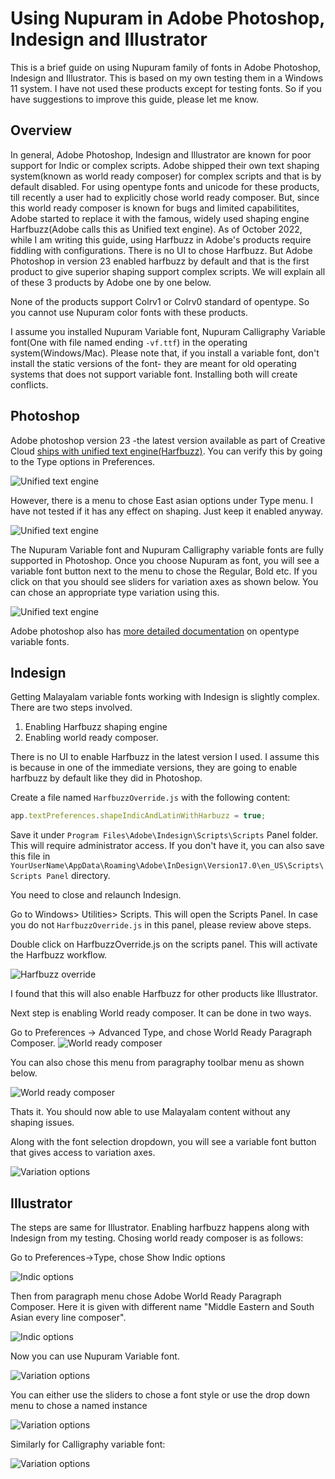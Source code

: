 # Using Nupuram in Adobe Photoshop, Indesign and Illustrator

This is a brief guide on using Nupuram family of fonts in Adobe Photoshop, Indesign and Illustrator. This is based on my own testing them in a Windows 11 system. I have not used these products except for testing fonts. So if you have suggestions to improve this guide, please let me know.

## Overview

In general, Adobe Photoshop, Indesign and Illustrator are known for poor support for Indic or complex scripts. Adobe shipped their own text shaping system(known as world ready composer) for complex scripts and that is by default disabled. For using opentype fonts and unicode for these products, till recently a user had to explicitly chose world ready composer. But, since this world ready composer is known for bugs and limited capabilitites, Adobe started to replace it with the famous, widely used shaping engine Harfbuzz(Adobe calls this as Unified text engine). As of October 2022, while I am writing this guide, using Harfbuzz in Adobe's products require fiddling with configurations. There is no UI to chose Harfbuzz. But Adobe Photoshop in version 23 enabled harfbuzz by default and that is the first product to give superior shaping support complex scripts. We will explain all of these 3 products by Adobe one by one below.

None of the products support Colrv1 or Colrv0 standard of opentype. So you cannot use Nupuram color fonts with these products.

I assume you installed Nupuram Variable font, Nupuram Calligraphy Variable font(One with file named ending `-vf.ttf`) in the operating system(Windows/Mac). Please note that, if you install a variable font, don't install the static versions of the font- they are meant for old operating systems that does not support variable font. Installing both will create conflicts.

## Photoshop

Adobe photoshop version 23 -the latest version available as part of Creative Cloud [ships with unified text engine(Harfbuzz)](https://helpx.adobe.com/in/photoshop/using/unified-text-engine.html). You can verify this by going to the Type options in Preferences.

![Unified text engine](/docs/images/adobe-photoshop-unified-textengine.jpg)

However, there is a menu to chose East asian options under Type menu. I have not tested if it has any effect on shaping. Just keep it enabled anyway.

![Unified text engine](/docs/images/adobe-photoshop-indic-options.jpg)

The Nupuram Variable font and Nupuram Calligraphy variable fonts are fully supported in Photoshop. Once you choose Nupuram as font, you will see a variable font button next to the menu to chose the Regular, Bold etc. If you click on that you should see sliders for variation axes as shown below. You can chose an appropriate type variation using this.

![Unified text engine](/docs/images/adobe-photoshop-variation-options.jpg)

Adobe photoshop also has [more detailed documentation](https://helpx.adobe.com/in/photoshop/using/fonts.html) on opentype variable fonts.

## Indesign

Getting Malayalam variable fonts working with Indesign is slightly complex. There are two steps involved.

1. Enabling Harfbuzz shaping engine
2. Enabling world ready composer.

There is no UI to enable Harfbuzz in the latest version I used. I assume this is because in one of the immediate versions, they are going to enable harfbuzz by default like they did in Photoshop.

Create a file named `HarfbuzzOverride.js` with the following content:

```js
app.textPreferences.shapeIndicAndLatinWithHarbuzz = true;
```

Save it under `Program Files\Adobe\Indesign\Scripts\Scripts` Panel folder. This will require administrator access. If you don't have it, you can also save this file in `YourUserName\AppData\Roaming\Adobe\InDesign\Version17.0\en_US\Scripts\Scripts Panel` directory.

You need to close and relaunch Indesign.

Go to Windows> Utilities> Scripts. This will open the Scripts Panel. In case you do not `HarfbuzzOverride.js` in this panel, please review above steps.

Double click on HarfbuzzOverride.js on the scripts panel. This will activate the Harfbuzz workflow.

![Harfbuzz override](/docs/images/adobe-indesign-harfbuzz-override.jpg)

I found that this will also enable Harfbuzz for other products like Illustrator.

Next step is enabling World ready composer. It can be done in two ways.

Go to Preferences -> Advanced Type, and chose World Ready Paragraph Composer.
![World ready composer](/docs/images/adobe-indesign-world-ready-composer.jpg)

You can also chose this menu from paragraphy toolbar menu as shown below.

![World ready composer](/docs/images/adobe-indesign-world-ready-composer-menu.jpg)

Thats it. You should now able to use Malayalam content without any shaping issues.

Along with the font selection dropdown, you will see a variable font button that gives access to variation axes.

![Variation options](/docs/images/adobe-illustrator-variable-font-options-2.jpg)

## Illustrator

The steps are same for Illustrator. Enabling harfbuzz happens along with Indesign from my testing. Chosing world ready composer is as follows:

Go to Preferences->Type, chose Show Indic options

![Indic options](/docs/images/adobe-illustrator-indic-options.jpg)

Then from paragraph menu chose Adobe World Ready Paragraph Composer. Here it is given with different name "Middle Eastern and South Asian every line composer".

![Indic options](/docs/images/adobe-illustrator-paragraph-options.jpg)

Now you can use Nupuram Variable font.

![Variation options](/docs/images/adobe-illustrator-variable-font-options.jpg)

You can either use the sliders to chose a font style or use the drop down menu to chose a named instance

![Variation options](/docs/images/adobe-illustrator-variable-instance-options.jpg)

Similarly for Calligraphy variable font:

![Variation options](/docs/images/adobe-illustrator-calligraphy-font-options.jpg)

